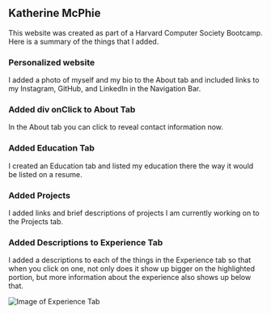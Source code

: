 ## Katherine McPhie

This website was created as part of a Harvard Computer Society Bootcamp. Here is a summary of the things that I added.

### Personalized website

I added a photo of myself and my bio to the About tab and included links to my Instagram, GitHub, and LinkedIn in the Navigation Bar.

### Added div onClick to About Tab

In the About tab you can click to reveal contact information now.

### Added Education Tab

I created an Education tab and listed my education there the way it would be listed on a resume.

### Added Projects

I added links and brief descriptions of projects I am currently working on to the Projects tab.

### Added Descriptions to Experience Tab

I added a descriptions to each of the things in the Experience tab so that when you click on one, not only does it show up bigger on the highlighted portion, but more information about the experience also shows up below that.

![Image of Experience Tab]("../../src/assets/experience_tab_ss.png")
